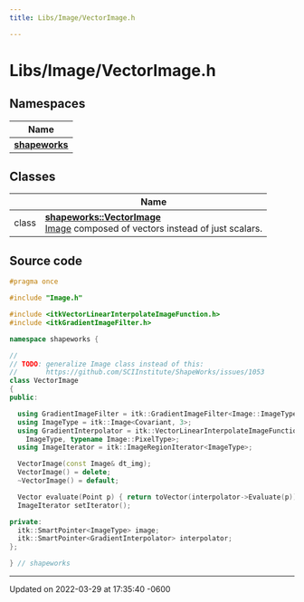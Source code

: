 ```yaml
---
title: Libs/Image/VectorImage.h

---
```


# Libs/Image/VectorImage.h



## Namespaces

| Name           |
| -------------- |
| **[shapeworks](../Namespaces/namespaceshapeworks.md)**  |

## Classes

|                | Name           |
| -------------- | -------------- |
| class | **[shapeworks::VectorImage](../Classes/classshapeworks_1_1VectorImage.md)** <br>[Image](../Classes/classshapeworks_1_1Image.md) composed of vectors instead of just scalars.  |




## Source code

```cpp
#pragma once

#include "Image.h"

#include <itkVectorLinearInterpolateImageFunction.h>
#include <itkGradientImageFilter.h>

namespace shapeworks {

//
// TODO: generalize Image class instead of this:
//       https://github.com/SCIInstitute/ShapeWorks/issues/1053
class VectorImage
{
public:

  using GradientImageFilter = itk::GradientImageFilter<Image::ImageType>;
  using ImageType = itk::Image<Covariant, 3>;
  using GradientInterpolator = itk::VectorLinearInterpolateImageFunction<
    ImageType, typename Image::PixelType>;
  using ImageIterator = itk::ImageRegionIterator<ImageType>;

  VectorImage(const Image& dt_img);
  VectorImage() = delete;
  ~VectorImage() = default;

  Vector evaluate(Point p) { return toVector(interpolator->Evaluate(p)); }
  ImageIterator setIterator();

private:
  itk::SmartPointer<ImageType> image;
  itk::SmartPointer<GradientInterpolator> interpolator;
};

} // shapeworks
```


-------------------------------

Updated on 2022-03-29 at 17:35:40 -0600
